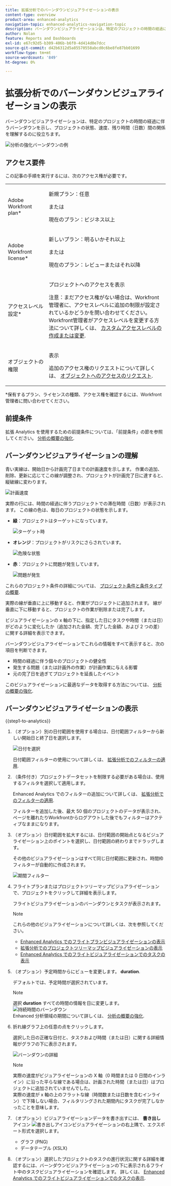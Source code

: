 ```yaml
---
title: 拡張分析でのバーンダウンビジュアライゼーションの表示
content-type: overview
product-area: enhanced-analytics
navigation-topic: enhanced-analytics-navigation-topic
description: バーンダウンビジュアライゼーションは、特定のプロジェクトの時間の経過に伴うバーンダウンを示し、プロジェクトの状態、速度、残り時間（日数）間の関係を理解するのに役立ちます。
author: Nolan
feature: Reports and Dashboards
exl-id: e67c92d5-b309-406b-b6f0-4d414d0e7dcc
source-git-commit: d42b6312d5a85570558abcd0c6be8fe87bb01699
workflow-type: tm+mt
source-wordcount: '849'
ht-degree: 0%

---
```


# 拡張分析でのバーンダウンビジュアライゼーションの表示

バーンダウンビジュアライゼーションは、特定のプロジェクトの時間の経過に伴うバーンダウンを示し、プロジェクトの状態、速度、残り時間（日数）間の関係を理解するのに役立ちます。

![分析の強化バーンダウンの例](assets/burndown120623.png)

## アクセス要件

この記事の手順を実行するには、次のアクセス権が必要です。

<table style="table-layout:auto"> 
 <col> 
 <col> 
 <tbody> 
  <tr> 
   <td role="rowheader">Adobe Workfront plan*</td> 
   <td>
      <p>新規プラン：任意</p>
      <p>または</p>
      <p>現在のプラン：ビジネス以上</p></td>
  </tr> 
  <tr> 
   <td role="rowheader">Adobe Workfront license*</td> 
   <td>
      <p>新しいプラン：明るいかそれ以上</p>
      <p>または</p>
      <p>現在のプラン：レビューまたはそれ以降</p>
   </td> 
  </tr> 
  <tr> 
   <td role="rowheader">アクセスレベル設定*</td> 
   <td> <p>プロジェクトへのアクセスを表示</p> <p>注意：まだアクセス権がない場合は、Workfront管理者に、アクセスレベルに追加の制限が設定されているかどうかを問い合わせてください。<br>Workfront管理者がアクセスレベルを変更する方法について詳しくは、 <a href="../administration-and-setup/add-users/configure-and-grant-access/create-modify-access-levels.md" class="MCXref xref">カスタムアクセスレベルの作成または変更</a>.</p> </td> 
  </tr> 
  <tr> 
   <td role="rowheader">オブジェクトの権限</td> 
   <td> <p>表示</p> <p>追加のアクセス権のリクエストについて詳しくは、 <a href="../workfront-basics/grant-and-request-access-to-objects/request-access.md" class="MCXref xref">オブジェクトへのアクセスのリクエスト</a>.</p> </td> 
  </tr> 
 </tbody> 
</table>

&#42;保有するプラン、ライセンスの種類、アクセス権を確認するには、Workfront管理者に問い合わせてください。

## 前提条件

拡張 Analytics を使用するための前提条件については、「前提条件」の節を参照してください。 [分析の概要の強化](../enhanced-analytics/enhanced-analytics-overview.md#prerequisites).

## バーンダウンビジュアライゼーションの理解

青い実線は、開始日から計画完了日までの計画速度を示します。 作業の追加、削除、更新に応じてこの線が調整され、プロジェクトが計画完了日に達すると、縦破線に変わります。

![計画速度](assets/burndown-planned-line.png)

実際の行には、時間の経過に伴うプロジェクトでの滞在時間（日数）が表示されます。 この線の色は、毎日のプロジェクトの状態を示します。

* **緑**：プロジェクトはターゲットになっています。

  ![ターゲット時](assets/burndown-green.png)

* **オレンジ**：プロジェクトがリスクにさらされています。

  ![危険な状態](assets/burndown-orange.png)

* **赤**：プロジェクトに問題が発生しています。

  ![問題が発生](assets/burndown-red.png)

これらのプロジェクト条件の詳細については、 [プロジェクト条件と条件タイプの概要](../manage-work/projects/manage-projects/project-condition-and-condition-type.md).

実際の線が垂直に上に移動すると、作業がプロジェクトに追加されます。 線が垂直に下に移動すると、プロジェクトの作業が削除または完了します。

ビジュアライゼーションの x 軸の下に、指定した日にタスクや時間（または日）がどのように変化したか（追加された金額、完了した金額、および 2 つの差）に関する詳細を表示できます。

バーンダウンビジュアライゼーションでこれらの情報をすべて表示すると、次の項目を判断できます。

* 時間の経過に伴う個々のプロジェクトの健全性
* 発生する問題（または計画外の作業）が計画作業に与える影響
* 元の完了日を過ぎてプロジェクトを延長したイベント

このビジュアライゼーションに最適なデータを取得する方法については、 [分析の概要の強化](../enhanced-analytics/enhanced-analytics-overview.md).

## バーンダウンビジュアライゼーションの表示

{{step1-to-analytics}}

1. （オプション）別の日付範囲を使用する場合は、日付範囲フィルターから新しい開始日と終了日を選択します。

   ![日付を選択](assets/filters-select-date-range-350x344.png)

   日付範囲フィルターの使用について詳しくは、 [拡張分析でのフィルターの適用](../enhanced-analytics/use-enhanced-analytics-filters.md).

1. （条件付き）プロジェクトデータセットを制限する必要がある場合は、使用するフィルタを選択して適用します。

   Enhanced Analytics でのフィルターの追加について詳しくは、 [拡張分析でのフィルターの適用](../enhanced-analytics/use-enhanced-analytics-filters.md).

   フィルターを追加した後、最大 50 個のプロジェクトのデータが表示され、ページを離れたりWorkfrontからログアウトした後でもフィルターはアクティブなままになります。

1. （オプション）日付範囲を拡大するには、日付範囲の開始点となるビジュアライゼーション上のポイントを選択し、日付範囲の終わりまでドラッグします。

   その他のビジュアライゼーションはすべて同じ日付範囲に更新され、時間枠フィルターが自動的に作成されます。

   ![期間フィルター](assets/timeframe-filter-350x220.png)

1. フライトプランまたはプロジェクトツリーマップビジュアライゼーションで、プロジェクトをクリックして詳細を表示します。

   フライトビジュアライゼーションのバーンダウンとタスクが表示されます。

   >[!NOTE]
   >
   >これらの他のビジュアライゼーションについて詳しくは、次を参照してください。
   >
   >   * [Enhanced Analytics でのフライトプランビジュアライゼーションの表示](../enhanced-analytics/flight-plan-overview.md)
   >   * [拡張分析でのプロジェクトツリーマップビジュアライゼーションの表示](../enhanced-analytics/project-treemap-overview.md)
   >   * [Enhanced Analytics でのフライトビジュアライゼーションでのタスクの表示](../enhanced-analytics/tasks-in-flight-overview.md)
   >

1. （オプション）予定時間からにビューを変更します。 **duration**.

   デフォルトでは、予定時間が選択されています。

   >[!NOTE]
   >
   >選択 **duration** すべての時間の情報を日に変更します。\
   >![持続時間のバーンダウン](assets/duration-burndown-350x112.png)\
   >Enhanced 分析領域の期間について詳しくは、 [分析の概要の強化](../enhanced-analytics/enhanced-analytics-overview.md#duration-view).

1. 折れ線グラフ上の任意の点をクリックします。

   選択した日の正確な日付と、タスクおよび時間（または日）に関する詳細情報がグラフの下に表示されます。

   ![バーンダウンの詳細](assets/burndown-task-and-hour-changes-350x121.png)

   >[!NOTE]
   >
   >実際の速度がビジュアライゼーションの X 軸（0 時間または 0 日間のインライン）に沿った平らな線である場合は、計画された時間（または日）はプロジェクトに追加されていませんでした。\
   >実際の速度が x 軸の上のフラットな線（時間数または日数を含むインライン）で下降しない場合、フィルタリングされた期間内にタスクが完了しなかったことを意味します。

1. （オプション）ビジュアライゼーションデータを書き出すには、 **書き出し** アイコン ![書き出しアイコン](assets/export.png)ビジュアライゼーションの右上隅で、エクスポート形式を選択します。

   * グラフ (PNG)
   * データテーブル (XSLX)

1. （オプション）選択したプロジェクトのタスクの進行状況に関する詳細を確認するには、バーンダウンビジュアライゼーションの下に表示されるフライト中のタスクビジュアライゼーションを確認します。 詳しくは、 [Enhanced Analytics でのフライトビジュアライゼーションでのタスクの表示](/help/quicksilver/enhanced-analytics/tasks-in-flight-overview.md).
